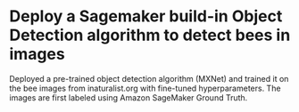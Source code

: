 # Deploy a Sagemaker build-in Object Detection algorithm to detect bees in images
Deployed a pre-trained object detection algorithm (MXNet) and trained it on the bee images from inaturalist.org with fine-tuned hyperparameters. The images are first labeled using Amazon SageMaker Ground Truth.
